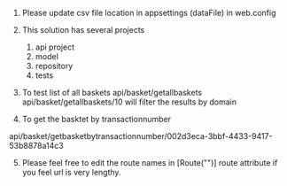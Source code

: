 1. Please update csv file location in appsettings (dataFile) in web.config
2. This solution has several projects 
	1. api project
	2. model
	3. repository
	4. tests
3. To test list of all baskets 	api/basket/getallbaskets
   api/basket/getallbaskets/10 will filter the results by domain
   
4. To get the basktet by transactionnumber 

api/basket/getbasketbytransactionnumber/002d3eca-3bbf-4433-9417-53b8878a14c3

5. Please feel free to edit the route names in [Route("")] route attribute if you feel url is very lengthy.